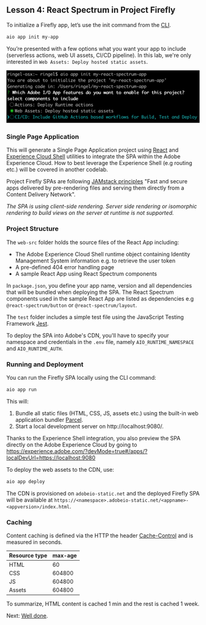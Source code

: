 ## Lesson 4: React Spectrum in Project Firefly

To initialize a Firefly app, let’s use the init command from the [CLI](https://github.com/adobe/aio-cli).

```bash
aio app init my-app
```

You’re presented with a few options what you want your app to include (serverless actions, web UI assets, CI/CD pipeline). 
In this lab, we're only interested in `Web Assets: Deploy hosted static assets`.

![web-assets](assets/web-assets.png)

### Single Page Application

This will generate a Single Page Application project using [React](https://reactjs.org/) and [Experience Cloud Shell](https://github.com/AdobeDocs/project-firefly/blob/master/guides/exc_app/overview.md) utilities to integrate the SPA within the Adobe Experience Cloud.
How to best leverage the Experience Shell (e.g routing etc.) will be covered in another codelab.

Project Firefly SPAs are following [JAMstack principles](https://jamstack.org/) "Fast and secure apps delivered by pre-rendering files and serving them directly from a Content Delivery Network". 

*The SPA is using client-side rendering. Server side rendering or isomorphic rendering to build views on the server at runtime is not supported.*

### Project Structure

The `web-src` folder holds the source files of the React App including:

* The Adobe Experience Cloud Shell runtime object containing Identity Management System information e.g. to retrieve the user token
* A pre-defined 404 error handling page
* A sample React App using React Spectrum components

In `package.json`, you define your app name, version and all dependencies that will be bundled when deploying the SPA.
The React Spectrum components used in the sample React App are listed as dependencies e.g `@react-spectrum/button` or `@react-spectrum/layout`.

The `test` folder includes a simple test file using the JavaScript Testing Framework [Jest](https://jestjs.io/).

To deploy the SPA into Adobe's CDN, you'll have to specify your namespace and credentials in the `.env` file, namely `AIO_RUNTIME_NAMESPACE` and `AIO_RUNTIME_AUTH`.

### Running and Deployment

You can run the Firefly SPA locally using the CLI command:

```bash
aio app run
``` 

This will:
 
 1. Bundle all static files (HTML, CSS, JS, assets etc.) using the built-in web application bundler [Parcel](https://parceljs.org/).  
 2. Start a local development server on http://localhost:9080/. 

Thanks to the Experience Shell integration, you also preview the SPA directly on the Adobe Experience Cloud by going to https://experience.adobe.com/?devMode=true#/apps/?localDevUrl=https://localhost:9080

To deploy the web assets to the CDN, use: 

```bash
aio app deploy
```

The CDN is provisioned on `adobeio-static.net` and the deployed Firefly SPA will be available at `https://<namespace>.adobeio-static.net/<appname>-<appversion>/index.html`.

### Caching

Content caching is defined via the HTTP the header [Cache-Control](https://developer.mozilla.org/en-US/docs/Web/HTTP/Headers/Cache-Control) and is measured in seconds.

| Resource type | max-age |
|---------------|---------|
| HTML          | 60      |
| CSS           | 604800  |
| JS            | 604800  |    
| Assets        | 604800  |
  
To summarize, HTML content is cached 1 min and the rest is cached 1 week.

Next: [Well done](/lessons/welldone.md).
 

    
 



  




 



  



